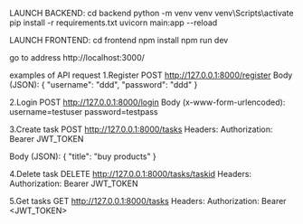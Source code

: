 LAUNCH BACKEND:
cd backend
python -m venv venv
venv\Scripts\activate
pip install -r requirements.txt
uvicorn main:app --reload


LAUNCH FRONTEND:
cd frontend
npm install
npm run dev

go to address http://localhost:3000/

examples of API request
1.Register
POST http://127.0.0.1:8000/register
Body (JSON):
{
  "username": "ddd",
  "password": "ddd"
}

2.Login
POST http://127.0.0.1:8000/login
Body (x-www-form-urlencoded):
username=testuser
password=testpass

3.Create task 
POST http://127.0.0.1:8000/tasks
Headers:
Authorization: Bearer JWT_TOKEN

Body (JSON):
{
  "title": "buy products"
}


4.Delete task 
DELETE http://127.0.0.1:8000/tasks/taskid 
Headers:
Authorization: Bearer JWT_TOKEN


5.Get tasks
GET http://127.0.0.1:8000/tasks
Headers:
Authorization: Bearer <JWT_TOKEN>

